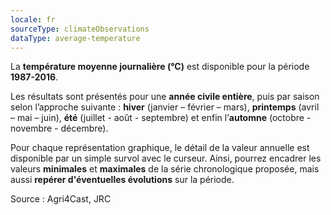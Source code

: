 ```yaml
---
locale: fr
sourceType: climateObservations
dataType: average-temperature
---
```

La **température moyenne journalière (°C)** est disponible pour la période
**1987-2016**.

Les résultats sont présentés pour une **année civile entière**, puis par saison
selon l’approche suivante : **hiver** (janvier – février – mars), **printemps**
(avril – mai – juin), **été** (juillet - août - septembre) et enfin l’**automne**
(octobre - novembre - décembre).

Pour chaque représentation graphique, le détail de la valeur annuelle est disponible par un simple survol avec le curseur. Ainsi, pourrez encadrer les valeurs **minimales** et **maximales** de la série chronologique proposée, mais aussi **repérer d'éventuelles évolutions** sur la période.

Source : Agri4Cast, JRC
